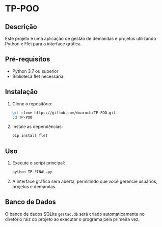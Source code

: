 # TP-POO

## Descrição
Este projeto é uma aplicação de gestão de demandas e projetos utilizando Python e Flet para a interface gráfica.

## Pré-requisitos
- Python 3.7 ou superior
- Biblioteca flet necessária

## Instalação

1. Clone o repositório:
    ```sh
    git clone https://github.com/dmaruch/TP-POO.git
    cd TP-POO
    ```


2. Instale as dependências:
    ```sh
    pip install flet
    ```

## Uso

1. Execute o script principal:
    ```sh
    python TP-FINAL.py
    ```

2. A interface gráfica será aberta, permitindo que você gerencie usuários, projetos e demandas.

## Banco de Dados
O banco de dados SQLite `gestao.db` será criado automaticamente no diretório raiz do projeto ao executar o programa pela primeira vez.

